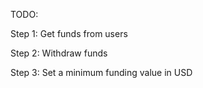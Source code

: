 TODO:

Step 1:
    Get funds from users

Step 2:
    Withdraw funds

Step 3:
    Set a minimum funding value in USD

